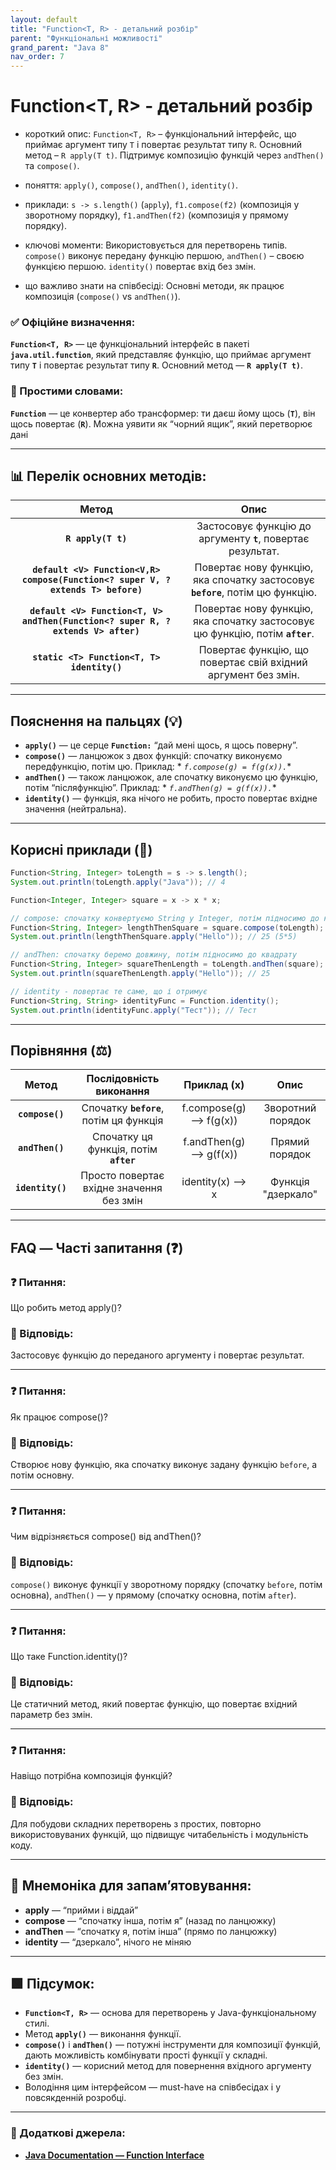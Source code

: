 ```yaml
---
layout: default
title: "Function<T, R> - детальний розбір"
parent: "Функціональні можливості"
grand_parent: "Java 8"
nav_order: 7
---
```


# Function<T, R> - детальний розбір

* короткий опис: `Function<T, R>` – функціональний інтерфейс, що приймає аргумент типу `T` і повертає результат типу `R`. Основний метод – `R apply(T t)`. Підтримує композицію функцій через `andThen()` та `compose()`.




* поняття: `apply()`, `compose()`, `andThen()`, `identity()`.

* приклади: `s -> s.length()` (`apply`), `f1.compose(f2)` (композиція у зворотному порядку), `f1.andThen(f2)` (композиція у прямому порядку).

* ключові моменти: Використовується для перетворень типів. `compose()` виконує передану функцію першою, `andThen()` – своєю функцією першою. `identity()` повертає вхід без змін.

* що важливо знати на співбесіді: Основні методи, як працює композиція (`compose()` vs `andThen()`).

### **✅ Офіційне визначення:**

**`Function<T, R>`** — це функціональний інтерфейс в пакеті **`java.util.function`**, який представляє функцію, що приймає аргумент типу **`T`** і повертає результат типу **`R`**. Основний метод — **`R apply(T t)`**.

### **🧠 Простими словами:**

**`Function`** — це конвертер або трансформер: ти даєш йому щось (**`T`**), він щось повертає (**`R`**). Можна уявити як “чорний ящик”, який перетворює дані

---

## 📊 **Перелік основних методів:**

|                                      Метод                                       |                                      Опис                                      |
|:--------------------------------------------------------------------------------:|:------------------------------------------------------------------------------:|
|                                **`R apply(T t)`**                                |          Застосовує функцію до аргументу **`t`**, повертає результат.          |
| **`default <V> Function<V,R> compose(Function<? super V, ? extends T> before)`** | Повертає нову функцію, яка спочатку застосовує **`before`**, потім цю функцію. |
| **`default <V> Function<T, V> andThen(Function<? super R, ? extends V> after)`** | Повертає нову функцію, яка спочатку застосовує цю функцію, потім **`after`**.  |
|                    **`static <T> Function<T, T> identity()`**                    |         Повертає функцію, що повертає свій вхідний аргумент без змін.          |

---

## **Пояснення на пальцях (💡)**

* **`apply()`** — це серце **`Function:`** “дай мені щось, я щось поверну”.
* **`compose()`** — ланцюжок з двох функцій: спочатку виконуємо передфункцію, потім цю. Приклад: *
  *`f.compose(g) = f(g(x)).`**
* **`andThen()`** — також ланцюжок, але спочатку виконуємо цю функцію, потім “післяфункцію”. Приклад: *
  *`f.andThen(g) = g(f(x)).`**
* **`identity()`** — функція, яка нічого не робить, просто повертає вхідне значення (нейтральна).

---

## **Корисні приклади (🧪)**

```java
Function<String, Integer> toLength = s -> s.length();
System.out.println(toLength.apply("Java")); // 4

Function<Integer, Integer> square = x -> x * x;

// compose: спочатку конвертуємо String у Integer, потім підносимо до квадрату
Function<String, Integer> lengthThenSquare = square.compose(toLength);
System.out.println(lengthThenSquare.apply("Hello")); // 25 (5*5)

// andThen: спочатку беремо довжину, потім підносимо до квадрату
Function<String, Integer> squareThenLength = toLength.andThen(square);
System.out.println(squareThenLength.apply("Hello")); // 25

// identity - повертає те саме, що і отримує
Function<String, String> identityFunc = Function.identity();
System.out.println(identityFunc.apply("Тест")); // Тест
```

---

## **Порівняння (⚖️)**

|      Метод       |         Послідовність виконання          |      Приклад (x)       |        Опис        |
|:----------------:|:----------------------------------------:|:----------------------:|:------------------:|
| **`compose()`**  | Спочатку **`before`**, потім ця функція  | f.compose(g) --> f(g(x)) | Зворотний порядок  |
| **`andThen()`**  |  Спочатку ця функція, потім **`after`**  | f.andThen(g) --> g(f(x)) |   Прямий порядок   |
| **`identity()`** | Просто повертає вхідне значення без змін |    identity(x) --> x     | Функція "дзеркало" |

---

## **FAQ — Часті запитання (❓)**

### **❓ Питання:**

 Що робить метод apply()?

### **💬 Відповідь:**

 Застосовує функцію до переданого аргументу і повертає результат.

---

### **❓ Питання:**

 Як працює compose()?

### **💬 Відповідь:**

Створює нову функцію, яка спочатку виконує задану функцію `before`, а потім основну.

---

### **❓ Питання:**

 Чим відрізняється compose() від andThen()?

### **💬 Відповідь:**

 `compose()` виконує функції у зворотному порядку (спочатку `before`, потім основна), `andThen()` — у прямому (спочатку основна, потім `after`).

---

### **❓ Питання:**

 Що таке Function.identity()?

### **💬 Відповідь:**

 Це статичний метод, який повертає функцію, що повертає вхідний параметр без змін.

---

### **❓ Питання:**

 Навіщо потрібна композиція функцій?

### **💬 Відповідь:**

 Для побудови складних перетворень з простих, повторно використовуваних функцій, що підвищує читабельність і модульність коду.

---

## **🧠 Мнемоніка для запам’ятовування:**

* **apply** — “прийми і віддай”
* **compose** — “спочатку інша, потім я” (назад по ланцюжку)
* **andThen** — “спочатку я, потім інша” (прямо по ланцюжку)
* **identity** — “дзеркало”, нічого не міняю

---

## **🟩 Підсумок:**

* **`Function<T, R>`** — основа для перетворень у Java-функціональному стилі.
* Метод **`apply()`** — виконання функції.
* **`compose()`** і **`andThen()`** — потужні інструменти для композиції функцій, дають можливість комбінувати прості функції у складні.
* **`identity()`** — корисний метод для повернення вхідного аргументу без змін.
* Володіння цим інтерфейсом — must-have на співбесідах і у повсякденній розробці.

---

### **🔗 Додаткові джерела:**

* [**Java Documentation — Function Interface**](https://docs.oracle.com/en/java/javase/17/docs/api/java.base/java/util/function/Function.html)
